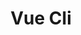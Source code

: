 ---
title: Vue Cli
slug: vue-cli
description: الوصف
icon: name.png
cover: vue.png
extends: _layouts.subcategory
section: body
category: javascript
---